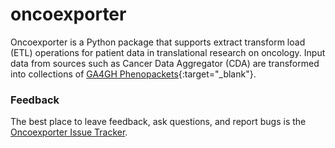 # oncoexporter


Oncoexporter is a Python package that supports extract transform load (ETL)
operations for patient data in translational research on oncology.
Input data from sources such as Cancer Data Aggregator (CDA) are
transformed into collections of
[GA4GH Phenopackets](https://github.com/phenopackets/phenopacket-schema){:target="\_blank"}.



### Feedback


The best place to leave feedback, ask questions, and report bugs is the
[Oncoexporter Issue Tracker](https://github.com/monarch-initiative/oncoexporter/issues).

